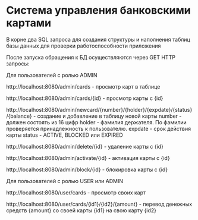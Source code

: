 # Система управления банковскими картами

В корне два SQL запроса для создания структуры и наполнения таблиц базы данных для проверки работоспособности приложения


После запуска обращения к БД осуществляются через GET HTTP запросы:

Для пользователей с ролью ADMIN

 http://localhost:8080/admin/cards - просмотр карт в таблице

 http://localhost:8080/admin/cards/{id} - просмотр карты с {id}

 http://localhost:8080/admin/newcard/{number}/{holder}/{expdate}/{status}/{balance} - создание и добавление в таблицу новой карты
 number - должен состоять из 16 цифр
 holder - фамилия держателя. По фамилии проверяется принадлежность к пользователю.
 expdate - срок действия карты
 status -     ACTIVE, BLOCKED или EXPIRED

 http://localhost:8080/admin/delete/{id} - удаление карты с {id}

 http://localhost:8080/admin/activate/{id} - активация карты с {id}

 http://localhost:8080/admin/block/{id} - блокировка карты с {id}

Для пользователей с ролью USER или ADMIN

 http://localhost:8080/user/cards - просмотр своих карт

 http://localhost:8080/user/cards/{id1}/{id2}/{amount} - перевод денежных средств {amount} со своей карты {id1} на свою карту {id2}

	

